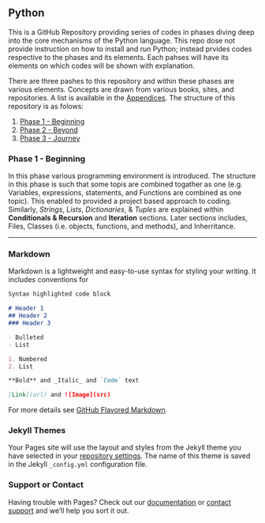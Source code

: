 ## Python

This is a GitHub Repository providing series of codes in phases diving deep into the core mechanisms of the Python language. This repo dose not provide instruction on how to install and run Python; instead prvides codes respective to the phases and its elements. Each pahses will have its elements on which codes will be shown with explanation.

There are three pashes to this repository and within these phases are various elements. Concepts are drawn from various books, sites, and repositories. A list is available in the [Appendices](https://github.com/n-shaikh/python/tree/Appendices). The structure of this repository is as folows:

1. [Phase 1 - Beginning](https://github.com/n-shaikh/python/tree/Phase-1-Beginning)
2. [Phase 2 - Beyond](https://github.com/n-shaikh/python/tree/Phase-2-Beyond)
3. [Phase 3 - Journey](https://github.com/n-shaikh/python/tree/Phase-3-Journey)

### Phase 1 - Beginning
In this phase various programming environment is introduced. The structure in this phase is such that some topis are combined togather as one (e.g. Variables, expressions, statements, and Functions are combined as one topic). This enabled to provided a project based approach to coding. Similarly, _Strings_, _Lists_, _Dictionaries_, & _Tuples_ are explained within **Conditionals & Recursion** and **Iteration** sections. Later sections includes, Files, Classes (i.e. objects, functions, and methods), and Inherritance.


---------------------------------------------------
### Markdown

Markdown is a lightweight and easy-to-use syntax for styling your writing. It includes conventions for

```markdown
Syntax highlighted code block

# Header 1
## Header 2
### Header 3

- Bulleted
- List

1. Numbered
2. List

**Bold** and _Italic_ and `Code` text

[Link](url) and ![Image](src)
```

For more details see [GitHub Flavored Markdown](https://guides.github.com/features/mastering-markdown/).

### Jekyll Themes

Your Pages site will use the layout and styles from the Jekyll theme you have selected in your [repository settings](https://github.com/n-shaikh/python/settings). The name of this theme is saved in the Jekyll `_config.yml` configuration file.

### Support or Contact

Having trouble with Pages? Check out our [documentation](https://help.github.com/categories/github-pages-basics/) or [contact support](https://github.com/contact) and we’ll help you sort it out.
